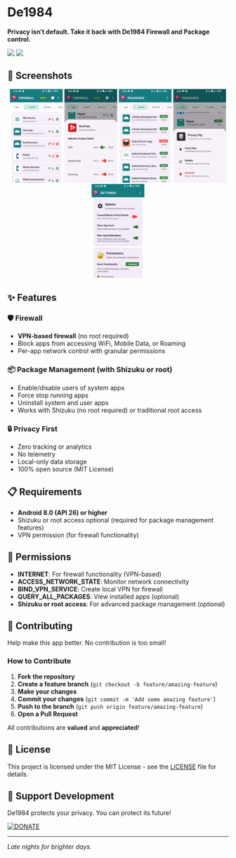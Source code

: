 # De1984

**Privacy isn’t default. Take it back with De1984 Firewall and Package control.**

<div>
  <a href="https://apt.izzysoft.de/packages/io.github.dorumrr.de1984"><img height="50" src="https://gitlab.com/IzzyOnDroid/repo/-/raw/master/assets/IzzyOnDroid.png"></a> <!-- <a href="https://f-droid.org/en/packages/io.github.dorumrr.de1984/"><img height="50" src="https://f-droid.org/badge/get-it-on.png"></a>--> <a href="https://www.buymeacoffee.com/ossdev"><img height="50" src="https://cdn.buymeacoffee.com/buttons/v2/arial-yellow.png" /></a>
</div>

## 📸 Screenshots

<p align="center">
  <img src="fastlane/metadata/android/en-US/images/phoneScreenshots/1.png" width="120" alt="De 1984 Firewall by Doru Moraru" />
  <img src="fastlane/metadata/android/en-US/images/phoneScreenshots/2.png" width="120" alt="De1984 Firewall Controls by Doru Moraru" />
  <img src="fastlane/metadata/android/en-US/images/phoneScreenshots/3.png" width="120" alt="De1984 Packages by Doru Moraru" />
  <img src="fastlane/metadata/android/en-US/images/phoneScreenshots/4.png" width="120" alt="De1984 Packages Control by Doru Moraru" />
  <img src="fastlane/metadata/android/en-US/images/phoneScreenshots/5.png" width="120" alt="De1984 Options by Doru Moraru" />
</p>

## ✨ Features

### 🛡️ Firewall
- **VPN-based firewall** (no root required)
- Block apps from accessing WiFi, Mobile Data, or Roaming
- Per-app network control with granular permissions

### 📦 Package Management (with Shizuku or root)
- Enable/disable users of system apps
- Force stop running apps
- Uninstall system and user apps
- Works with Shizuku (no root required) or traditional root access

### 🔒 Privacy First
- Zero tracking or analytics
- No telemetry
- Local-only data storage
- 100% open source (MIT License)

## 📋 Requirements

- **Android 8.0 (API 26) or higher**
- Shizuku or root access optional (required for package management features)
- VPN permission (for firewall functionality)

## 🔐 Permissions

- **INTERNET**: For firewall functionality (VPN-based)
- **ACCESS_NETWORK_STATE**: Monitor network connectivity
- **BIND_VPN_SERVICE**: Create local VPN for firewall
- **QUERY_ALL_PACKAGES**: View installed apps (optional)
- **Shizuku or root access**: For advanced package management (optional)

## 🤝 Contributing

Help make this app better. No contribution is too small!

### How to Contribute

1. **Fork the repository**
2. **Create a feature branch** (`git checkout -b feature/amazing-feature`)
3. **Make your changes**
4. **Commit your changes** (`git commit -m 'Add some amazing feature'`)
5. **Push to the branch** (`git push origin feature/amazing-feature`)
6. **Open a Pull Request**

All contributions are **valued** and **appreciated**!

## 📄 License

This project is licensed under the MIT License - see the [LICENSE](LICENSE) file for details.

## 💖 Support Development

De1984 protects your privacy. You can protect its future!

[![DONATE](https://img.shields.io/badge/DONATE-FFD700?style=for-the-badge&logoColor=white)](https://buymeacoffee.com/ossdev)

---

*Late nights for brighter days.*